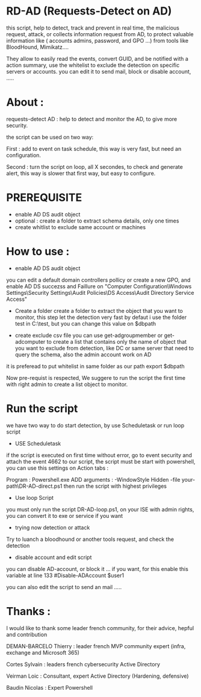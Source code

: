 # RD-AD (Requests-Detect on AD)

this script, help to detect, track and prevent in real time, the malicious request, attack, or collects information request from AD,  to protect valuable information like ( accounts admins, password, and GPO ...) from tools like BloodHound, Mimikatz....

They allow to easily read the events, convert GUID, and be notified with a action summary, use the whitelist to exclude the detection on specific servers or accounts.
you can edit it to send mail, block or disable account, .....

# About :

requests-detect AD : help to detect and monitor the AD, to give more security.

the script can be used on two way: 

First : add to event on task schedule, this way is very fast, but need an configuration.

Second : turn the script on loop, all X secondes, to check and generate alert, this way is slower that first way, but easy to configure.


# PREREQUISITE 

* enable AD DS audit object
* optional : create a folder to extract schema details, only one times
* create whitlist to exclude same account or machines 

# How to use :

* enable AD DS audit object

you can edit a default domain controllers pollicy or create a new GPO, and enable AD DS succezss and Faillure on 
"Computer Configuration\Windows Settings\Security Settings\Audit Policies\DS Access\Audit Directory Service Access"

* Create a folder 
create a folder to extract the object that you want to monitor, this step let the detection very fast
by defaut i use the folder test in C:\test, but you can change this value on $dbpath

* create exclude csv file
you can use get-adgroupmember or get-adcomputer to create a list that contains only the name of object that you want to exclude from detection, like DC or same server that need to query the schema, also the admin account work on AD

it is preferead to put whitelist in same folder as our path export $dbpath

Now pre-requist is respected, We suggere to run the script the first time with right admin to create a list object to monitor.


# Run the script

we have two way to do start detection, by use Scheduletask or run loop script

* USE Scheduletask

if the script is executed on first time without error, go to event security and attach the event 4662 to our script, the script must be start with powershell, you can use this settings on Action tabs :

Program : Powershell.exe
ADD arguments : -WindowStyle Hidden -file your-path\DR-AD-direct.ps1
then run the script with highest privileges

* Use loop Script

you must only run the script DR-AD-loop.ps1, on your ISE with admin rights, you can convert it to exe or service if you want

* trying now detection or attack

Try to luanch a bloodhound or another tools request, and check the detection

* disable account and edit script

you can disable AD-account, or block it ... if you want, for this enable this variable at line 133 #Disable-ADAccount $user1

you can also edit the script to send an mail .....

# Thanks  :

I would like to thank some leader french community, for their advice, hepful and contribution

DEMAN-BARCELO Thierry : leader french MVP community expert (infra, exchange and Microsoft 365)

Cortes Sylvain  : leaders french cybersecurity Active Directory

Veirman Loic  : Consultant, expert Active Directory (Hardening, defensive)

Baudin Nicolas : Expert Powershell
